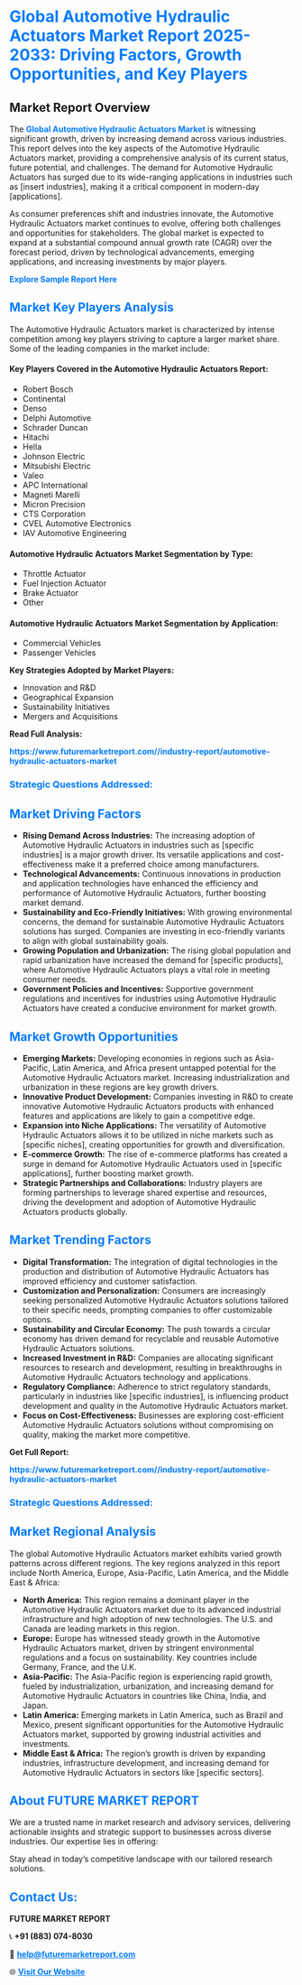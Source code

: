 <h1 style="color: #007BFF;">Global Automotive Hydraulic Actuators Market Report 2025-2033: Driving Factors, Growth Opportunities, and Key Players</h1>

<section id="overview">
<h2>Market Report Overview</h2>
<p>The <a href="https://www.futuremarketreport.com//industry-report/automotive-hydraulic-actuators-market" style="color: #007BFF; text-decoration: none;"><strong>Global Automotive Hydraulic Actuators Market</strong></a> is witnessing significant growth, driven by increasing demand across various industries. This report delves into the key aspects of the Automotive Hydraulic Actuators market, providing a comprehensive analysis of its current status, future potential, and challenges. The demand for Automotive Hydraulic Actuators has surged due to its wide-ranging applications in industries such as [insert industries], making it a critical component in modern-day [applications].</p>
<p>As consumer preferences shift and industries innovate, the Automotive Hydraulic Actuators market continues to evolve, offering both challenges and opportunities for stakeholders. The global market is expected to expand at a substantial compound annual growth rate (CAGR) over the forecast period, driven by technological advancements, emerging applications, and increasing investments by major players.</p>
</section>

<section id="overview">
<p><a href="https://www.futuremarketreport.com//request-sample/reportId=90842" style="color: #007BFF; text-decoration: none;"><strong>Explore Sample Report Here</strong></a></p>
</section>

<section id="key-players">
<h2 style="color: #007BFF;">Market Key Players Analysis</h2>
<p>The Automotive Hydraulic Actuators market is characterized by intense competition among key players striving to capture a larger market share. Some of the leading companies in the market include:</p>
<h4>Key Players Covered in the Automotive Hydraulic Actuators Report:</h4>
<ul><li>Robert Bosch</li><li>Continental</li><li>Denso</li><li>Delphi Automotive</li><li>Schrader Duncan</li><li>Hitachi</li><li>Hella</li><li>Johnson Electric</li><li>Mitsubishi Electric</li><li>Valeo</li><li>APC International</li><li>Magneti Marelli</li><li>Micron Precision</li><li>CTS Corporation</li><li>CVEL Automotive Electronics</li><li>IAV Automotive Engineering</li></ul>
<h4>Automotive Hydraulic Actuators Market Segmentation by Type:</h4>
<ul><li>Throttle Actuator</li><li>Fuel Injection Actuator</li><li>Brake Actuator</li><li>Other</li></ul>

<h4>Automotive Hydraulic Actuators Market Segmentation by Application:</h4>
<ul><li>Commercial Vehicles</li><li>Passenger Vehicles</li></ul>
<p><strong>Key Strategies Adopted by Market Players:</strong></p>
<ul>
<li>Innovation and R&D</li>
<li>Geographical Expansion</li>
<li>Sustainability Initiatives</li>
<li>Mergers and Acquisitions</li>
</ul>
</section>

<section>
<p><strong>Read Full Analysis: </strong></p><a href="https://www.futuremarketreport.com//industry-report/automotive-hydraulic-actuators-market" style="color: #007BFF; text-decoration: none;"><strong>https://www.futuremarketreport.com//industry-report/automotive-hydraulic-actuators-market</strong></a>
<h3 style="color: #007BFF;">Strategic Questions Addressed:</h3>
</section>

<section id="driving-factors">
<h2 style="color: #007BFF;">Market Driving Factors</h2>
<ul>
<li><strong>Rising Demand Across Industries:</strong> The increasing adoption of Automotive Hydraulic Actuators in industries such as [specific industries] is a major growth driver. Its versatile applications and cost-effectiveness make it a preferred choice among manufacturers.</li>
<li><strong>Technological Advancements:</strong> Continuous innovations in production and application technologies have enhanced the efficiency and performance of Automotive Hydraulic Actuators, further boosting market demand.</li>
<li><strong>Sustainability and Eco-Friendly Initiatives:</strong> With growing environmental concerns, the demand for sustainable Automotive Hydraulic Actuators solutions has surged. Companies are investing in eco-friendly variants to align with global sustainability goals.</li>
<li><strong>Growing Population and Urbanization:</strong> The rising global population and rapid urbanization have increased the demand for [specific products], where Automotive Hydraulic Actuators plays a vital role in meeting consumer needs.</li>
<li><strong>Government Policies and Incentives:</strong> Supportive government regulations and incentives for industries using Automotive Hydraulic Actuators have created a conducive environment for market growth.</li>
</ul>
</section>

<section id="growth-opportunities">
<h2 style="color: #007BFF;">Market Growth Opportunities</h2>
<ul>
<li><strong>Emerging Markets:</strong> Developing economies in regions such as Asia-Pacific, Latin America, and Africa present untapped potential for the Automotive Hydraulic Actuators market. Increasing industrialization and urbanization in these regions are key growth drivers.</li>
<li><strong>Innovative Product Development:</strong> Companies investing in R&D to create innovative Automotive Hydraulic Actuators products with enhanced features and applications are likely to gain a competitive edge.</li>
<li><strong>Expansion into Niche Applications:</strong> The versatility of Automotive Hydraulic Actuators allows it to be utilized in niche markets such as [specific niches], creating opportunities for growth and diversification.</li>
<li><strong>E-commerce Growth:</strong> The rise of e-commerce platforms has created a surge in demand for Automotive Hydraulic Actuators used in [specific applications], further boosting market growth.</li>
<li><strong>Strategic Partnerships and Collaborations:</strong> Industry players are forming partnerships to leverage shared expertise and resources, driving the development and adoption of Automotive Hydraulic Actuators products globally.</li>
</ul>
</section>

<section id="trending-factors">
<h2 style="color: #007BFF;">Market Trending Factors</h2>
<ul>
<li><strong>Digital Transformation:</strong> The integration of digital technologies in the production and distribution of Automotive Hydraulic Actuators has improved efficiency and customer satisfaction.</li>
<li><strong>Customization and Personalization:</strong> Consumers are increasingly seeking personalized Automotive Hydraulic Actuators solutions tailored to their specific needs, prompting companies to offer customizable options.</li>
<li><strong>Sustainability and Circular Economy:</strong> The push towards a circular economy has driven demand for recyclable and reusable Automotive Hydraulic Actuators solutions.</li>
<li><strong>Increased Investment in R&D:</strong> Companies are allocating significant resources to research and development, resulting in breakthroughs in Automotive Hydraulic Actuators technology and applications.</li>
<li><strong>Regulatory Compliance:</strong> Adherence to strict regulatory standards, particularly in industries like [specific industries], is influencing product development and quality in the Automotive Hydraulic Actuators market.</li>
<li><strong>Focus on Cost-Effectiveness:</strong> Businesses are exploring cost-efficient Automotive Hydraulic Actuators solutions without compromising on quality, making the market more competitive.</li>
</ul>
</section>

<section>
<p><strong>Get Full Report: </strong></p><a href="https://www.futuremarketreport.com//industry-report/automotive-hydraulic-actuators-market" style="color: #007BFF; text-decoration: none;"><strong>https://www.futuremarketreport.com//industry-report/automotive-hydraulic-actuators-market</strong></a>
<h3 style="color: #007BFF;">Strategic Questions Addressed:</h3>
</section>


<section id="regional-analysis">
<h2 style="color: #007BFF;">Market Regional Analysis</h2>
<p>The global Automotive Hydraulic Actuators market exhibits varied growth patterns across different regions. The key regions analyzed in this report include North America, Europe, Asia-Pacific, Latin America, and the Middle East & Africa:</p>
<ul>
<li><strong>North America:</strong> This region remains a dominant player in the Automotive Hydraulic Actuators market due to its advanced industrial infrastructure and high adoption of new technologies. The U.S. and Canada are leading markets in this region.</li>
<li><strong>Europe:</strong> Europe has witnessed steady growth in the Automotive Hydraulic Actuators market, driven by stringent environmental regulations and a focus on sustainability. Key countries include Germany, France, and the U.K.</li>
<li><strong>Asia-Pacific:</strong> The Asia-Pacific region is experiencing rapid growth, fueled by industrialization, urbanization, and increasing demand for Automotive Hydraulic Actuators in countries like China, India, and Japan.</li>
<li><strong>Latin America:</strong> Emerging markets in Latin America, such as Brazil and Mexico, present significant opportunities for the Automotive Hydraulic Actuators market, supported by growing industrial activities and investments.</li>
<li><strong>Middle East & Africa:</strong> The region’s growth is driven by expanding industries, infrastructure development, and increasing demand for Automotive Hydraulic Actuators in sectors like [specific sectors].</li>
</ul>
</section>

<footer>
<h2 style="color: #007BFF;">About FUTURE MARKET REPORT</h2>
<p>We are a trusted name in market research and advisory services, delivering actionable insights and strategic support to businesses across diverse industries. Our expertise lies in offering:</p>

<p>Stay ahead in today’s competitive landscape with our tailored research solutions.</p>

<h2 style="color: #007BFF;">Contact Us:</h2>
<p><strong>FUTURE MARKET REPORT</strong></p>
<p>📞 <strong>+91 (883) 074-8030</strong></p>
<p>📧 <strong><a href="mailto:help@futuremarketreport.com" style="color: #007BFF;">help@futuremarketreport.com</a></strong></p>
<p>🌐 <strong><a href="https://www.futuremarketreport.com/" style="color: #007BFF;">Visit Our Website</a></strong></p>
</footer>